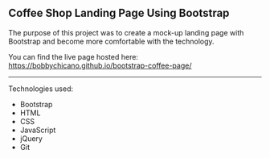 ## Coffee Shop Landing Page Using Bootstrap

The purpose of this project was to create a mock-up landing page with Bootstrap and become more comfortable with the technology.

You can find the live page hosted here: https://bobbychicano.github.io/bootstrap-coffee-page/

---

Technologies used:
  - Bootstrap
  - HTML
  - CSS
  - JavaScript
  - jQuery
  - Git
